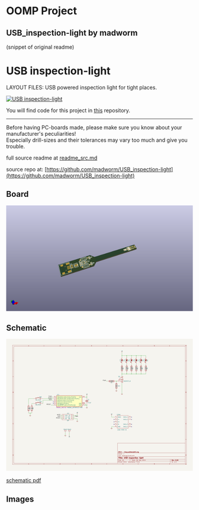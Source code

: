 # OOMP Project  
## USB_inspection-light  by madworm  
  
(snippet of original readme)  
  
  
USB inspection-light  
====================  
  
LAYOUT FILES: USB powered inspection light for tight places.  
  
[![USB inspection-light](/gerber_files/PNGs/USB_inspection-light__front_purple.png)](/gerber_files/PNGs/USB_inspection-light__front_purple.png)  
  
You will find code for this project in [this](https://github.com/madworm/ATtiny_projects) repository.  
  
  
---  
  
Before having PC-boards made, please make sure you know about your manufacturer's peculiarities!  
Especially drill-sizes and their tolerances may vary too much and give you trouble.  
  
  
  full source readme at [readme_src.md](readme_src.md)  
  
source repo at: [https://github.com/madworm/USB_inspection-light](https://github.com/madworm/USB_inspection-light)  
## Board  
  
[![working_3d.png](working_3d_600.png)](working_3d.png)  
## Schematic  
  
[![working_schematic.png](working_schematic_600.png)](working_schematic.png)  
  
[schematic pdf](working_schematic.pdf)  
## Images  

